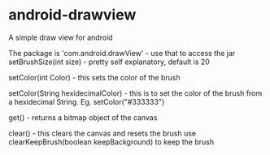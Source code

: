 android-drawview
================

A simple draw view for android

The package is 'com.android.drawView' - use that to access the jar
setBrushSize(int size) - pretty self explanatory, default is 20

setColor(int Color) - this sets the color of the brush

setColor(String hexidecimalColor) - this is to set the color of 
the brush from a hexidecimal String. Eg. setColor("#333333")

get() - returns a bitmap object of the canvas

clear() - this clears the canvas and resets the brush use clearKeepBrush(boolean keepBackground) to keep the brush